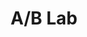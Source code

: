 ---
title: A/B Lab
emoji: 🚀 🚀 🚀
colorFrom: blue
colorTo: green
sdk: streamlit
sdk_version: 1.10.0
app_file: src/app.py
pinned: false
---